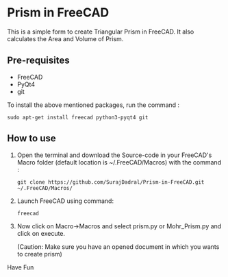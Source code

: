 # Prism in FreeCAD
This is a simple form to create Triangular Prism in FreeCAD. It also calculates the Area and Volume of Prism.

## Pre-requisites
* FreeCAD
* PyQt4
* git

To install the above mentioned packages, run the command :

   ````sudo apt-get install freecad python3-pyqt4 git````

## How to use
1. Open the terminal and download the Source-code in your FreeCAD's Macro folder (default location is ~/.FreeCAD/Macros) with the command :   

    ````git clone https://github.com/SurajDadral/Prism-in-FreeCAD.git ~/.FreeCAD/Macros/````

1. Launch FreeCAD using command:   

    ````freecad````

1. Now click on Macro->Macros and select prism.py or Mohr_Prism.py and click on execute.   

    (Caution: Make sure you have an opened document in which you wants to create prism)

Have Fun
